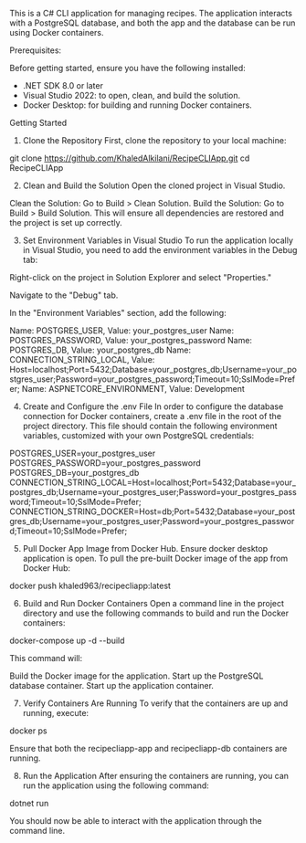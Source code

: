 This is a C# CLI application for managing recipes. The application interacts with a PostgreSQL database, and both the app and the database can be run using Docker containers.

Prerequisites:

Before getting started, ensure you have the following installed:

- .NET SDK 8.0 or later
- Visual Studio 2022: to open, clean, and build the solution.
- Docker Desktop: for building and running Docker containers.

Getting Started
1. Clone the Repository
First, clone the repository to your local machine:

git clone https://github.com/KhaledAlkilani/RecipeCLIApp.git
cd RecipeCLIApp

2. Clean and Build the Solution
Open the cloned project in Visual Studio.

Clean the Solution: Go to Build > Clean Solution.
Build the Solution: Go to Build > Build Solution.
This will ensure all dependencies are restored and the project is set up correctly.

3. Set Environment Variables in Visual Studio
To run the application locally in Visual Studio, you need to add the environment variables in the Debug tab:

Right-click on the project in Solution Explorer and select "Properties."

Navigate to the "Debug" tab.

In the "Environment Variables" section, add the following:

Name: POSTGRES_USER, Value: your_postgres_user
Name: POSTGRES_PASSWORD, Value: your_postgres_password
Name: POSTGRES_DB, Value: your_postgres_db
Name: CONNECTION_STRING_LOCAL, Value: Host=localhost;Port=5432;Database=your_postgres_db;Username=your_postgres_user;Password=your_postgres_password;Timeout=10;SslMode=Prefer;
Name: ASPNETCORE_ENVIRONMENT, Value: Development

4. Create and Configure the .env File
In order to configure the database connection for Docker containers, create a .env file in the root of the project directory. This file should contain the following environment variables, customized with your own PostgreSQL credentials:

POSTGRES_USER=your_postgres_user
POSTGRES_PASSWORD=your_postgres_password
POSTGRES_DB=your_postgres_db
CONNECTION_STRING_LOCAL=Host=localhost;Port=5432;Database=your_postgres_db;Username=your_postgres_user;Password=your_postgres_password;Timeout=10;SslMode=Prefer;
CONNECTION_STRING_DOCKER=Host=db;Port=5432;Database=your_postgres_db;Username=your_postgres_user;Password=your_postgres_password;Timeout=10;SslMode=Prefer;

5. Pull Docker App Image from Docker Hub.
Ensure docker desktop application is open.
To pull the pre-built Docker image of the app from Docker Hub:

docker push khaled963/recipecliapp:latest

6. Build and Run Docker Containers
Open a command line in the project directory and use the following commands to build and run the Docker containers:

docker-compose up -d --build

This command will:

Build the Docker image for the application.
Start up the PostgreSQL database container.
Start up the application container.

7. Verify Containers Are Running
To verify that the containers are up and running, execute:

docker ps

Ensure that both the recipecliapp-app and recipecliapp-db containers are running.

8. Run the Application
After ensuring the containers are running, you can run the application using the following command:

dotnet run

You should now be able to interact with the application through the command line.

